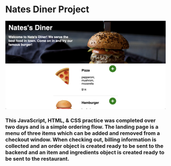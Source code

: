 # Nates Diner Project
![screenshot](/assets/landing.png)

### This JavaScript, HTML, & CSS practice was completed over two days and is a simple ordering flow. The landing page is a menu of three items which can be added and removed from a checkout window. When checking out, billing information is collected and an order object is created ready to be sent to the backend and an item and ingredients object is created ready to be sent to the restaurant. 
 
